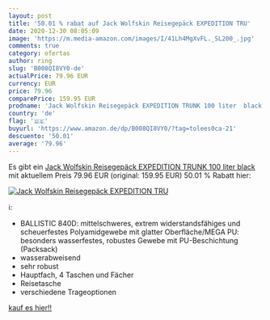 ```yaml
---
layout: post
title: '50.01 % rabat auf Jack Wolfskin Reisegepäck EXPEDITION TRU'
date: 2020-12-30 08:05:09
image: 'https://m.media-amazon.com/images/I/41Lh4MgXvFL._SL200_.jpg'
comments: true
category: ofertas
author: ring
slug: 'B008QI8VY0-de'
actualPrice: 79.96 EUR
currency: EUR
price: 79.96
comparePrice: 159.95 EUR
prodname: 'Jack Wolfskin Reisegepäck EXPEDITION TRUNK 100 liter  black'
country: 'de'
flag: '🇩🇪'
buyurl: 'https://www.amazon.de/dp/B008QI8VY0/?tag=tolees0ca-21'
descuento: '50.01'
average: '79.96'
---
```


Es gibt ein [Jack Wolfskin Reisegepäck EXPEDITION TRUNK 100 liter  black](https://www.amazon.de/dp/B008QI8VY0/?tag=tolees0ca-21) mit aktuellem Preis 79.96 EUR (original: 159.95 EUR) 50.01 % Rabatt hier:

[![Jack Wolfskin Reisegepäck EXPEDITION TRU](https://m.media-amazon.com/images/I/41Lh4MgXvFL._SL200_.jpg)](https://www.amazon.de/dp/B008QI8VY0/?tag=tolees0ca-21)

ℹ️:

- BALLISTIC 840D: mittelschweres, extrem widerstandsfähiges und scheuerfestes Polyamidgewebe mit glatter Oberfläche/MEGA PU: besonders wasserfestes, robustes Gewebe mit PU-Beschichtung (Packsack)
- wasserabweisend
- sehr robust
- Hauptfach, 4 Taschen und Fächer
- Reisetasche
- verschiedene Trageoptionen

[kauf es hier!!](https://www.amazon.de/dp/B008QI8VY0/?tag=tolees0ca-21)
